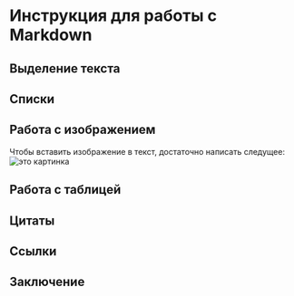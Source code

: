 # Инструкция для работы с Markdown

## Выделение текста

## Списки

## Работа с изображением

Чтобы вставить изображение в текст, достаточно написать следущее: ![это картинка](ос.jpg)

## Работа с таблицей

## Цитаты

## Ссылки

## Заключение
